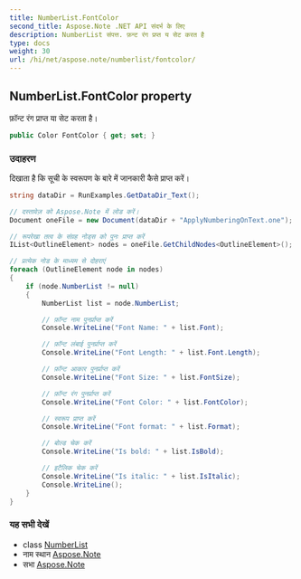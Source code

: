```yaml
---
title: NumberList.FontColor
second_title: Aspose.Note .NET API संदर्भ के लिए
description: NumberList संपत्त. फ़न्ट रंग प्रप्त य सेट करत है
type: docs
weight: 30
url: /hi/net/aspose.note/numberlist/fontcolor/
---
```

## NumberList.FontColor property

फ़ॉन्ट रंग प्राप्त या सेट करता है।

```csharp
public Color FontColor { get; set; }
```

### उदाहरण

दिखाता है कि सूची के स्वरूपण के बारे में जानकारी कैसे प्राप्त करें।

```csharp
string dataDir = RunExamples.GetDataDir_Text();

// दस्तावेज़ को Aspose.Note में लोड करें।
Document oneFile = new Document(dataDir + "ApplyNumberingOnText.one");

// रूपरेखा तत्व के संग्रह नोड्स को पुनः प्राप्त करें
IList<OutlineElement> nodes = oneFile.GetChildNodes<OutlineElement>();

// प्रत्येक नोड के माध्यम से दोहराएं
foreach (OutlineElement node in nodes)
{
    if (node.NumberList != null)
    {
        NumberList list = node.NumberList;

        // फ़ॉन्ट नाम पुनर्प्राप्त करें
        Console.WriteLine("Font Name: " + list.Font);

        // फ़ॉन्ट लंबाई पुनर्प्राप्त करें
        Console.WriteLine("Font Length: " + list.Font.Length);

        // फ़ॉन्ट आकार पुनर्प्राप्त करें
        Console.WriteLine("Font Size: " + list.FontSize);

        // फ़ॉन्ट रंग पुनर्प्राप्त करें
        Console.WriteLine("Font Color: " + list.FontColor);

        // स्वरूप प्राप्त करें
        Console.WriteLine("Font format: " + list.Format);

        // बोल्ड चेक करें
        Console.WriteLine("Is bold: " + list.IsBold);

        // इटैलिक चेक करें
        Console.WriteLine("Is italic: " + list.IsItalic);
        Console.WriteLine();
    }
}
```

### यह सभी देखें

* class [NumberList](../)
* नाम स्थान [Aspose.Note](../../numberlist/)
* सभा [Aspose.Note](../../../)


